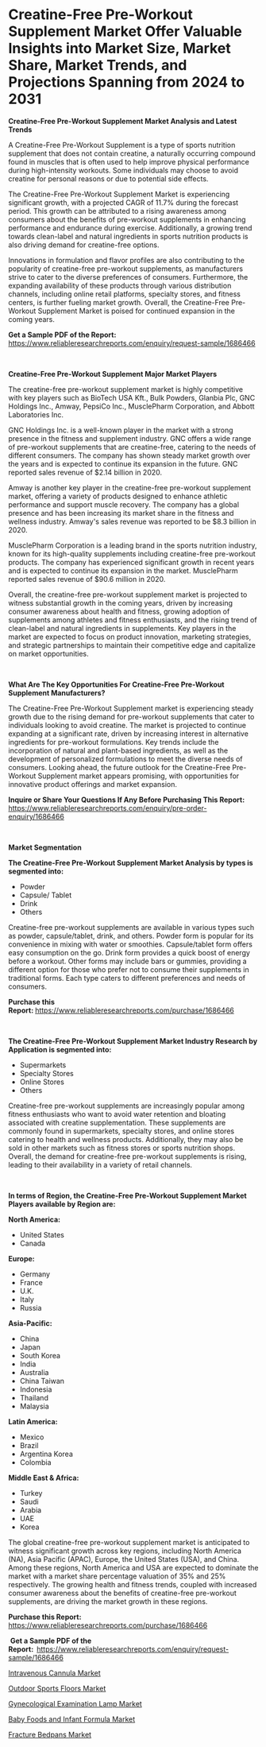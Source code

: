 <p><h1>Creatine-Free Pre-Workout Supplement Market Offer Valuable Insights into Market Size, Market Share, Market Trends, and Projections Spanning from 2024 to 2031</h1></p><p><strong>Creatine-Free Pre-Workout Supplement Market Analysis and Latest Trends</strong></p>
<p><p>A Creatine-Free Pre-Workout Supplement is a type of sports nutrition supplement that does not contain creatine, a naturally occurring compound found in muscles that is often used to help improve physical performance during high-intensity workouts. Some individuals may choose to avoid creatine for personal reasons or due to potential side effects.</p><p>The Creatine-Free Pre-Workout Supplement Market is experiencing significant growth, with a projected CAGR of 11.7% during the forecast period. This growth can be attributed to a rising awareness among consumers about the benefits of pre-workout supplements in enhancing performance and endurance during exercise. Additionally, a growing trend towards clean-label and natural ingredients in sports nutrition products is also driving demand for creatine-free options.</p><p>Innovations in formulation and flavor profiles are also contributing to the popularity of creatine-free pre-workout supplements, as manufacturers strive to cater to the diverse preferences of consumers. Furthermore, the expanding availability of these products through various distribution channels, including online retail platforms, specialty stores, and fitness centers, is further fueling market growth. Overall, the Creatine-Free Pre-Workout Supplement Market is poised for continued expansion in the coming years.</p></p>
<p><strong>Get a Sample PDF of the Report:&nbsp;</strong> <a href="https://www.reliableresearchreports.com/enquiry/request-sample/1686466">https://www.reliableresearchreports.com/enquiry/request-sample/1686466</a></p>
<p>&nbsp;</p>
<p><strong>Creatine-Free Pre-Workout Supplement Major Market Players</strong></p>
<p><p>The creatine-free pre-workout supplement market is highly competitive with key players such as BioTech USA Kft., Bulk Powders, Glanbia Plc, GNC Holdings Inc., Amway, PepsiCo Inc., MusclePharm Corporation, and Abbott Laboratories Inc.</p><p>GNC Holdings Inc. is a well-known player in the market with a strong presence in the fitness and supplement industry. GNC offers a wide range of pre-workout supplements that are creatine-free, catering to the needs of different consumers. The company has shown steady market growth over the years and is expected to continue its expansion in the future. GNC reported sales revenue of $2.14 billion in 2020.</p><p>Amway is another key player in the creatine-free pre-workout supplement market, offering a variety of products designed to enhance athletic performance and support muscle recovery. The company has a global presence and has been increasing its market share in the fitness and wellness industry. Amway's sales revenue was reported to be $8.3 billion in 2020.</p><p>MusclePharm Corporation is a leading brand in the sports nutrition industry, known for its high-quality supplements including creatine-free pre-workout products. The company has experienced significant growth in recent years and is expected to continue its expansion in the market. MusclePharm reported sales revenue of $90.6 million in 2020.</p><p>Overall, the creatine-free pre-workout supplement market is projected to witness substantial growth in the coming years, driven by increasing consumer awareness about health and fitness, growing adoption of supplements among athletes and fitness enthusiasts, and the rising trend of clean-label and natural ingredients in supplements. Key players in the market are expected to focus on product innovation, marketing strategies, and strategic partnerships to maintain their competitive edge and capitalize on market opportunities.</p></p>
<p>&nbsp;</p>
<p><strong>What Are The Key Opportunities For Creatine-Free Pre-Workout Supplement Manufacturers?</strong></p>
<p><p>The Creatine-Free Pre-Workout Supplement market is experiencing steady growth due to the rising demand for pre-workout supplements that cater to individuals looking to avoid creatine. The market is projected to continue expanding at a significant rate, driven by increasing interest in alternative ingredients for pre-workout formulations. Key trends include the incorporation of natural and plant-based ingredients, as well as the development of personalized formulations to meet the diverse needs of consumers. Looking ahead, the future outlook for the Creatine-Free Pre-Workout Supplement market appears promising, with opportunities for innovative product offerings and market expansion.</p></p>
<p><strong>Inquire or Share Your Questions If Any Before Purchasing This Report:</strong> <a href="https://www.reliableresearchreports.com/enquiry/pre-order-enquiry/1686466">https://www.reliableresearchreports.com/enquiry/pre-order-enquiry/1686466</a></p>
<p>&nbsp;</p>
<p><strong>Market Segmentation</strong></p>
<p><strong>The Creatine-Free Pre-Workout Supplement Market Analysis by types is segmented into:</strong></p>
<p><ul><li>Powder</li><li>Capsule/ Tablet</li><li>Drink</li><li>Others</li></ul></p>
<p><p>Creatine-free pre-workout supplements are available in various types such as powder, capsule/tablet, drink, and others. Powder form is popular for its convenience in mixing with water or smoothies. Capsule/tablet form offers easy consumption on the go. Drink form provides a quick boost of energy before a workout. Other forms may include bars or gummies, providing a different option for those who prefer not to consume their supplements in traditional forms. Each type caters to different preferences and needs of consumers.</p></p>
<p><strong>Purchase this Report:&nbsp;</strong><a href="https://www.reliableresearchreports.com/purchase/1686466">https://www.reliableresearchreports.com/purchase/1686466</a></p>
<p>&nbsp;</p>
<p><strong>The Creatine-Free Pre-Workout Supplement Market Industry Research by Application is segmented into:</strong></p>
<p><ul><li>Supermarkets</li><li>Specialty Stores</li><li>Online Stores</li><li>Others</li></ul></p>
<p><p>Creatine-free pre-workout supplements are increasingly popular among fitness enthusiasts who want to avoid water retention and bloating associated with creatine supplementation. These supplements are commonly found in supermarkets, specialty stores, and online stores catering to health and wellness products. Additionally, they may also be sold in other markets such as fitness stores or sports nutrition shops. Overall, the demand for creatine-free pre-workout supplements is rising, leading to their availability in a variety of retail channels.</p></p>
<p>&nbsp;</p>
<p><strong>In terms of Region, the Creatine-Free Pre-Workout Supplement Market Players available by Region are:</strong></p>
<p>
    <p> <strong> North America: </strong>
        <ul>
            <li>United States</li>
            <li>Canada</li>
        </ul>
        </p> 
    <p> <strong> Europe: </strong>
        <ul>
            <li>Germany</li>
            <li>France</li>
            <li>U.K.</li>
            <li>Italy</li>
            <li>Russia</li>
        </ul>
        </p> 
    <p> <strong> Asia-Pacific: </strong>
        <ul>
            <li>China</li>
            <li>Japan</li>
            <li>South Korea</li>
            <li>India</li>
            <li>Australia</li>
            <li>China Taiwan</li>
            <li>Indonesia</li>
            <li>Thailand</li>
            <li>Malaysia</li>
        </ul>
        </p> 
    <p> <strong> Latin America: </strong>
        <ul>
            <li>Mexico</li>
            <li>Brazil</li>
            <li>Argentina Korea</li>
            <li>Colombia</li>
        </ul>
        </p> 
    <p> <strong> Middle East & Africa: </strong>
        <ul>
            <li>Turkey</li>
            <li>Saudi</li>
            <li>Arabia</li>
            <li>UAE</li>
            <li>Korea</li>
        </ul>
    </p>
    </p>
<p><p>The global creatine-free pre-workout supplement market is anticipated to witness significant growth across key regions, including North America (NA), Asia Pacific (APAC), Europe, the United States (USA), and China. Among these regions, North America and USA are expected to dominate the market with a market share percentage valuation of 35% and 25% respectively. The growing health and fitness trends, coupled with increased consumer awareness about the benefits of creatine-free pre-workout supplements, are driving the market growth in these regions.</p></p>
<p><strong>Purchase this Report: </strong><a href="https://www.reliableresearchreports.com/purchase/1686466">https://www.reliableresearchreports.com/purchase/1686466</a></p>
<p>&nbsp;<strong>Get a Sample PDF of the Report:&nbsp;&nbsp;</strong><a href="https://www.reliableresearchreports.com/enquiry/request-sample/1686466">https://www.reliableresearchreports.com/enquiry/request-sample/1686466</a></p>
<p><strong></strong></p>
<p><p><a href="https://medium.com/@marielong2006/intravenous-cannula-market-furnishes-information-on-market-share-market-trends-and-market-growth-53dfbcad69b0">Intravenous Cannula Market</a></p><p><a href="https://issuu.com/reportprime-2/docs/outdoor-sports-floors-market-size-2030.pptx">Outdoor Sports Floors Market</a></p><p><a href="https://medium.com/@isidrowolff1966/gynecological-examination-lamp-nbsp-market-focuses-on-market-share-size-and-projected-forecast-1b50af806031">Gynecological Examination Lamp Market</a></p><p><a href="https://issuu.com/reportprime-2/docs/baby-foods-and-infant-formula-market-size-2030.ppt">Baby Foods and Infant Formula Market</a></p><p><a href="https://medium.com/@sharonmurphy49/decoding-fracture-bedpans-market-metrics-market-share-trends-and-growth-patterns-9bd206066c91">Fracture Bedpans Market</a></p></p>